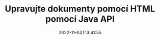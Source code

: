 ---
############################# Static ############################
layout: "product"
date: 2022-11-04T13:41:55
draft: false

product: "Editor"
product_tag: "editor"
platform: "Java"
platform_tag: "java"

############################# Head ############################
head_title: "Java Document Editor API | Upravujte textové soubory XML Word Web pomocí HTML"
head_description: "API editoru dokumentů pro Javu. Načtěte soubory Microsoft Word, XML, webové a textové soubory do HTML a po manipulaci je převeďte zpět do původního formátu."

############################# Header ############################
title: "Upravujte dokumenty pomocí HTML pomocí Java API"
description: "Integrujte Java aplikace s HTML editorem pro manipulaci s dokumenty a převod zpět do původního formátu."
button:
    enable: true

############################# SubMenu ############################
submenu:
    enable: true
    
    left:
        img_alt: "GroupDocs.Editor for Java"
        image: "https://www.groupdocs.cloud/templates/groupdocs/images/product-logos/groupdocs-editor-java.png"
        product: "GroupDocs.Editor"
        platform: "Java"

    middle:
        button:
            # button loop
            - link: "#overview"
              text: "Přehled"

            # button loop
            - link: "#features"
              text: "Funkce"

            # button loop
            - link: "#support"
              text: "Podpěra, podpora"

            # button loop
            - link: "https://products.groupdocs.app/editor"
              text: "Živá ukázka"

            # button loop
            - link: "https://purchase.groupdocs.com/pricing/editor/java"
              text: "Ceny"

    right:
        link_download: "https://downloads.groupdocs.com/editor"
        link_learn: "https://docs.groupdocs.com/editor/java/"
        link_buy: "https://purchase.groupdocs.com"

############################# Overview ############################
overview:
    enable: true
    content: |
      GroupDocs.Editor for Java API umožňuje editaci dokumentů ve formě HTML. API podporuje více formátů dokumentů a může být integrováno s jakýmkoli externím, opensource nebo placeným HTML editorem. Editor API zpracuje načtení dokumentů, jejich převod do HTML, poskytnutí HTML externímu uživatelskému rozhraní a poté uložení HTML do původního dokumentu po manipulaci. Lze jej také použít ke generování různých tabulek Microsoft Word, Excel, souborů PowerPoint, formátů OpenDocument, dokumentů XML a TXT.
    tabs:
      enable: true     
      
      ## TAB ONE ##
      tab_one:
        description: |
          Následuje přehled GroupDocs.Editoru pro Javu:

        left:
          enable: true
          icon: "fab fa-html5"
          title: "Manipulujte pomocí HTML"
          content: |
            * Načíst podporovaný dokument
            * Upravujte obsah pomocí HTML
            * Upravit související styly
            * Převést do původního formátu
      
      ## TAB TWO ##
      tab_two:
        description: |
          GroupDocs.Editor pro Java podporuje následující [formáty souborů](https://docs.groupdocs.com/editor/java/supported-document-formats/)

        left:
          enable: true
          table:
            # table loop
            - title: "Microsoft Office"
              content: |
                * **Microsoft Word**: DOC, DOCX, DOCM, DOT, DOTM, DOTX, FlatOPC, WordML, RTF
                * **Microsoft Excel**: XLS, XLSX, XLSM, XLT, XLTX, XLTM, XLSB, XLAM, CSV, TSV, SXC, SpreadsheetML, DIF, DSV
                * **Microsoft PowerPoint**: PPT, PPTX, PPTM, PPS, PPSX, PPSM, POT, POTX, POTM

        right:
          enable: true
          table:
            # table loop
            - title: "Rodiny jiných formátů"
              content: |
                * **Formáty OpenDocument**: ODT, OTT, ODS, FODS, ODP, OTP
                * **Formáty OpenDocument**: MSG, MBOX, EML, EMLX
                * **Webové formáty**: HTML, MHTML, CHM, XML, TXT
                * **Webové formáty**: MOBI, AZW3, ePub

      ## TAB THREE ##
      tab_three:
        description: |
          GroupDocs.Editor pro Java podporuje následující operační systémy, rámce a správce balíčků:
        
        left:
          enable: true
          table:
            # table loop
            - icon: "fab fa-windows"
              title: "Operační systémy"
              content: |
                * Microsoft Windows Desktop
                * Microsoft Windows Server
                * Linux
                * MacOS

            # table loop
            - icon: "fas fa-code"
              title: "Podporované rámce"
              content: |
                * Java 7 (1.7) +

        right:
          enable: true
          table:
            # table loop
            - icon: "fas fa-cogs"
              title: "Vývojová prostředí"
              content: |
                * NetBeans
                * IntelliJ IDEA
                * Eclipse
            # table loop
            - icon: "fas fa-tools"
              title: "Nástroj Build Automation Tool"
              content: |
                * Maven

############################# Features ############################
features:
    enable: true
    title: "GroupDocs.Editor pro funkce Java"

    feature:
      # feature loop
      - icon: "fas fa-copy"
        content: "Snadná integrace HTML editoru"

      # feature loop
      - icon: "fas fa-eye"
        content: "Konverze dokumentu do HTML DOM"

      # feature loop
      - icon: "fas fa-bolt"
        content: "Extrahujte obsah HTML ze streamu dokumentů"
      
      # feature loop
      - icon: "fas fa-file-powerpoint"
        content: "Načítání, úpravy a ukládání formátů souborů Word, Excel a PowerPoint"

      # feature loop
      - icon: "fas fa-code"
        content: "Načte HTML spolu s vloženými prvky"

      # feature loop
      - icon: "fas fa-cloud"
        content: "Importujte, prohlížejte a upravujte dokumenty XML"

      # feature loop
      - icon: "fas fa-remove-format"
        content: "Obejít obsah HTML a uložit vložené zdroje"

      # feature loop
      - icon: "fas fa-comment-slash"
        content: "Prohlížejte, upravujte a ukládejte dokumenty textového zpracování v stránkovém režimu"

      # feature loop
      - icon: "fas fa-location-arrow"
        content: "Získejte obsah HTML značky Body ze souboru"

      # feature loop
      - icon: "fas fa-border-all"
        content: "Extrahujte obsah CSS souboru HTML"

      # feature loop
      - icon: "fas fa-wrench"
        content: "Použijte String Content k získání HTML DOM a převodu na soubor"

      # feature loop
      - icon: "fas fa-columns"
        content: "Převod HTML DOM s vloženými prvky"

      # feature loop
      - icon: "fas fa-file-word"
        content: "Převeďte soubory více formátů do HTML pro úpravy"

      # feature loop
      - icon: "fas fa-envelope"
        content: "Získejte metainformace o vstupních dokumentech bez úprav"

      # feature loop
      - icon: "fas fa-print"
        content: "Uložte upravené dokumenty do formátu prostého textu"

      # feature loop
      - icon: "fas fa-file-archive"
        content: "Přesnost konverze"

      # feature loop
      - icon: "fas fa-lock"
        content: "Použít heslo na výstupní dokument"

      # feature loop
      - icon: "fas fa-file-code"
        content: "Databáze (DB) Agnostic"
      
      # feature loop
      - icon: "fas fa-fill-drip"
        content: "Agnostik uživatelského rozhraní (UI)."

      # feature loop
      - icon: "fas fa-file-excel"
        content: "Podporuje měřené licencování"

    more_feature:
      # more_feature_loop
      - title: "Přesný převod do az HTML DOM"
        content: |
          Použití GroupDocs.Editor pro Java vám umožňuje vytvářet aplikace v Javě, které načtou dokument podporovaného formátu souboru a převedou jej na HTML Document Object Model (DOM) spolu s jeho přidruženými prvky, např. CSS. Naše Editor Java API navíc umožňuje upravovat HTML v libovolném z populárních HTML editorů. Po provedení požadovaných úprav vám GroupDocs.Editor pro Java pomůže převést tento výsledný HTML zpět do původního formátu souboru.
          
          ```java
          // Create Editor class by loading an input document
          Editor editor = new Editor("Sample.docx");

          // Open document for edit and obtain EditableDocument
          EditableDocument original = editor.edit();

          // Obtain all-embedded HTML from it
          String allEmbeddedInside = original.getEmbeddedHtml();

          // If necessary, obtain pure HTML-markup, CSS, images and other resources in separate form

          // Whole HTML-markup, without any resources
          String completeHtmlMarkup = original.getContent();

          // Only HTML->BODY content, useful for most of WYSIWYG-editors
          String onlyInnerBody = original.getBodyContent();

          // All CSS stylesheets
          List<CssText> stylesheets = original.getCss();

          // All images, including raster and vector, but without CSS gradients
          List<IImageResource> images = original.getImages();

          // All font resources
          List<FontResourceBase> fonts = original.getFonts();

          // finally, send this content to your WYSIWYG HTML-editor
          ```
      # more_feature_loop
      - title: "Načíst a načíst přidružené prvky"
        content: "GroupDocs.Editor for Java API umožňuje načíst související prvky z dokumentů podporovaných formátů, jako jsou obrázky, CSS, fonty a další. Poté můžete načíst tyto načtené přidružené prvky, procházet jimi a ukládat je odděleně od konečného souboru HTML a mít dobře spravovaný výstup."

############################# Support ############################
support:
    enable: true

############################# Solutions ############################
solutions:
    enable: true
    title: "GroupDocs.Editor nabízí rozhraní API pro úpravu dokumentů pro další populární vývojová prostředí"

    solution:
        # solution loop
        - img_alt: "GroupDocs.Editor for .NET"
          image: "https://www.groupdocs.cloud/templates/groupdocs/images/product-logos/groupdocs-editor-net.png"
          product: "GroupDocs.Editor"
          platform: ".NET"
          link: "/editor/net/"

############################# Back to top ###############################
back_to_top:
  enable: true
---